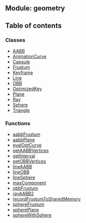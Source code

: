 ## Module: geometry


<div class="table-of-content">
<h2> Table of contents </h2>


### Classes

- [AABB](docs/en/geometry/Class/AABB.md)
- [AnimationCurve](docs/en/geometry/Class/AnimationCurve.md)
- [Capsule](docs/en/geometry/Class/Capsule.md)
- [Frustum](docs/en/geometry/Class/Frustum.md)
- [Keyframe](docs/en/geometry/Class/Keyframe.md)
- [Line](docs/en/geometry/Class/Line.md)
- [OBB](docs/en/geometry/Class/OBB.md)
- [OptimizedKey](docs/en/geometry/Class/OptimizedKey.md)
- [Plane](docs/en/geometry/Class/Plane.md)
- [Ray](docs/en/geometry/Class/Ray.md)
- [Sphere](docs/en/geometry/Class/Sphere.md)
- [Triangle](docs/en/geometry/Class/Triangle.md)


### Functions

- [aabbFrustum](docs/en/geometry/Function/aabbFrustum.md)
- [aabbPlane](docs/en/geometry/Function/aabbPlane.md)
- [evalOptCurve](docs/en/geometry/Function/evalOptCurve.md)
- [getAABBVertices](docs/en/geometry/Function/getAABBVertices.md)
- [getInterval](docs/en/geometry/Function/getInterval.md)
- [getOBBVertices](docs/en/geometry/Function/getOBBVertices.md)
- [lineAABB](docs/en/geometry/Function/lineAABB.md)
- [lineOBB](docs/en/geometry/Function/lineOBB.md)
- [lineSphere](docs/en/geometry/Function/lineSphere.md)
- [maxComponent](docs/en/geometry/Function/maxComponent.md)
- [obbFrustum](docs/en/geometry/Function/obbFrustum.md)
- [rayAABB2](docs/en/geometry/Function/rayAABB2.md)
- [recordFrustumToSharedMemory](docs/en/geometry/Function/recordFrustumToSharedMemory.md)
- [sphereFrustum](docs/en/geometry/Function/sphereFrustum.md)
- [spherePlane](docs/en/geometry/Function/spherePlane.md)
- [sphereWithSphere](docs/en/geometry/Function/sphereWithSphere.md)

</div>
